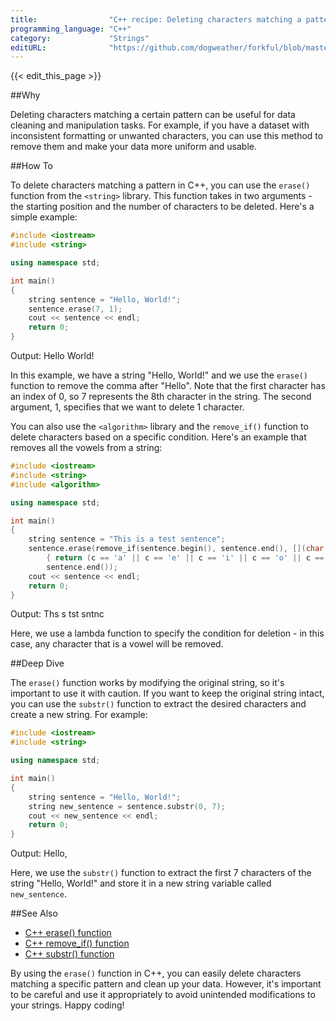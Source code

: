 ```yaml
---
title:                "C++ recipe: Deleting characters matching a pattern"
programming_language: "C++"
category:             "Strings"
editURL:              "https://github.com/dogweather/forkful/blob/master/content/en/cpp/deleting-characters-matching-a-pattern.md"
---
```


{{< edit_this_page >}}

##Why 

Deleting characters matching a certain pattern can be useful for data cleaning and manipulation tasks. For example, if you have a dataset with inconsistent formatting or unwanted characters, you can use this method to remove them and make your data more uniform and usable.

##How To 

To delete characters matching a pattern in C++, you can use the `erase()` function from the `<string>` library. This function takes in two arguments - the starting position and the number of characters to be deleted. Here's a simple example:

```C++
#include <iostream> 
#include <string> 

using namespace std; 

int main() 
{ 
    string sentence = "Hello, World!"; 
    sentence.erase(7, 1); 
    cout << sentence << endl; 
    return 0; 
} 
```

Output: Hello World!

In this example, we have a string "Hello, World!" and we use the `erase()` function to remove the comma after "Hello". Note that the first character has an index of 0, so 7 represents the 8th character in the string. The second argument, 1, specifies that we want to delete 1 character. 

You can also use the `<algorithm>` library and the `remove_if()` function to delete characters based on a specific condition. Here's an example that removes all the vowels from a string:

```C++
#include <iostream> 
#include <string> 
#include <algorithm> 

using namespace std; 

int main() 
{ 
    string sentence = "This is a test sentence"; 
    sentence.erase(remove_if(sentence.begin(), sentence.end(), [](char c) 
        { return (c == 'a' || c == 'e' || c == 'i' || c == 'o' || c == 'u');}), 
        sentence.end()); 
    cout << sentence << endl; 
    return 0; 
} 
```

Output: Ths s  tst sntnc

Here, we use a lambda function to specify the condition for deletion - in this case, any character that is a vowel will be removed. 

##Deep Dive 

The `erase()` function works by modifying the original string, so it's important to use it with caution. If you want to keep the original string intact, you can use the `substr()` function to extract the desired characters and create a new string. For example:

```C++
#include <iostream> 
#include <string> 

using namespace std; 

int main() 
{ 
    string sentence = "Hello, World!"; 
    string new_sentence = sentence.substr(0, 7); 
    cout << new_sentence << endl; 
    return 0; 
} 
```

Output: Hello,

Here, we use the `substr()` function to extract the first 7 characters of the string "Hello, World!" and store it in a new string variable called `new_sentence`.

##See Also 

- [C++ erase() function](https://www.geeksforgeeks.org/c-stl-erase-function/)
- [C++ remove_if() function](https://www.geeksforgeeks.org/remove_if-in-cpp/)
- [C++ substr() function](https://www.cplusplus.com/reference/string/string/substr/)

By using the `erase()` function in C++, you can easily delete characters matching a specific pattern and clean up your data. However, it's important to be careful and use it appropriately to avoid unintended modifications to your strings. Happy coding!